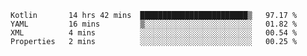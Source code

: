 <!--START_SECTION:waka-->
```text
Kotlin       14 hrs 42 mins  ████████████████████████▒   97.17 % 
YAML         16 mins         ▒░░░░░░░░░░░░░░░░░░░░░░░░   01.82 % 
XML          4 mins          ░░░░░░░░░░░░░░░░░░░░░░░░░   00.54 % 
Properties   2 mins          ░░░░░░░░░░░░░░░░░░░░░░░░░   00.25 % 
```
<!--END_SECTION:waka-->
